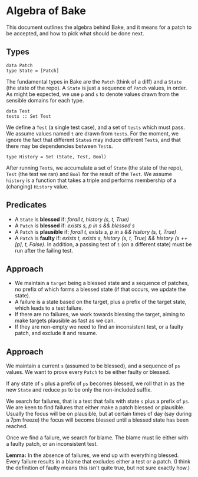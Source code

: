 # Algebra of Bake

This document outlines the algebra behind Bake, and it means for a patch to be accepted, and how to pick what should be done next.

## Types

    data Patch
    type State = [Patch]

The fundamental types in Bake are the `Patch` (think of a diff) and a `State` (the state of the repo). A `State` is just a sequence of `Patch` values, in order. As might be expected, we use `p` and `s` to denote values drawn from the sensible domains for each type.

    data Test
    tests :: Set Test

We define a `Test` (a single test case), and a set of `tests` which must pass. We assume values named `t` are drawn from `tests`. For the moment, we ignore the fact that different `State`s may induce different `Test`s, and that there may be dependencies between `Test`s.

    type History = Set (State, Test, Bool)

After running `Test`s, we accumulate a set of `State` (the state of the repo), `Test` (the test we ran) and `Bool` for the result of the `Test`. We assume `history` is a function that takes a triple and performs membership of a (changing) `History` value.

## Predicates

* A `State` is **blessed** if: _forall t, history (s, t, True)_
* A `Patch` is **blessed** if: _exists s, p in s && blessed s_
* A `Patch` is **plausible** if: _forall t, exists s, p in s && history (s, t, True)_
* A `Patch` is **faulty** if: _exists t, exists s, history (s, t, True) && history (s ++ [p], t, False)_. In addition, a passing test of `t` (on a different state) must be run after the failing test.

## Approach

* We maintain a `target` being a blessed state and a sequence of patches, no prefix of which forms a blessed state (if that occurs, we update the state).
* A failure is a state based on the target, plus a prefix of the target state, which leads to a test failure.
* If there are no failures, we work towards blessing the target, aiming to make targets plausible as fast as we can.
* If they are non-empty we need to find an inconsistent test, or a faulty patch, and exclude it and resume.

## Approach

We maintain a current `s` (assumed to be blessed), and a sequence of `ps` values. We want to prove every `Patch` to be either faulty or blessed.

If any state of `s` plus a prefix of `ps` becomes blessed, we roll that in as the new `State` and reduce `ps` to be only the non-included suffix.

We search for failures, that is a test that fails with state `s` plus a prefix of `ps`. We are keen to find failures that either make a patch blessed or plausible. Usually the focus will be on plausible, but at certain times of day (say during a 7pm freeze) the focus will become blessed until a blessed state has been reached.

Once we find a failure, we search for blame. The blame must lie either with a faulty patch, or an inconsistent test.

**Lemma:** In the absence of failures, we end up with everything blessed. Every failure results in a blame that excludes either a test or a patch. (I think the definition of faulty means this isn't quite true, but not sure exactly how.)

